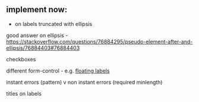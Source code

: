 ## implement now:

* on labels truncated with ellipsis

good answer on ellipsis - https://stackoverflow.com/questions/76884295/pseudo-element-after-and-ellipsis/76884403#76884403

checkboxes

different form-control - e.g. [floating labels](https://getbootstrap.com/docs/5.0/forms/floating-labels)

instant errors (pattern) v non instant errors (required minlength)

titles on labels


